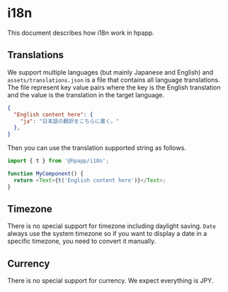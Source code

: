 # i18n

This document describes how i18n work in hpapp.

## Translations

We support multiple languages (but mainly Japanese and English) and `assets/translations.json` is a file that contains all language translations. The file represent key value pairs where the key is the English translation and the value is the translation in the target language.

```json
{
  "English content here": {
    "ja": "日本語の翻訳をこちらに書く。"
  },
}
```

Then you can use the translation supported string as follows.

```typescript
import { t } from '@hpapp/i18n';

function MyComponent() {
  return <Text>{t('English content here')}</Text>;
}
```

## Timezone

There is no special support for timezone including daylight saving. `Date` always use the system timezone so if you want to display a date in a specific timezone, you need to convert it manually. 

## Currency

There is no special support for currency. We expect everything is JPY.
